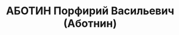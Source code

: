 ---
title: АБОТИН Порфирий Васильевич (Аботнин)
description: "Род. 07.09.1894, г. Новосибирск, русский, б/п. Проживал: Ленинград,\
  \ ул. Желябова, 19, кв. 4. Завод \"Электроприбор\", техник. \n  Арестован 09.04.1931.\
  \ Обв. по ст. 58-10, 11, 14. Приговор: Коллегия ОГПУ, 23.08.1931 – 3 года ИТЛ. \n\
  \  Реабилитирован Прокуратурой Ленинграда 04.05.1989"
---